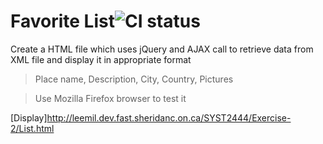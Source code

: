 #  Favorite List![CI status](https://img.shields.io/badge/build-passing-brightgreen.svg)

Create a HTML file which uses jQuery and AJAX call to retrieve data from XML file and display it in appropriate format

> Place name, Description, City, Country, Pictures

> Use Mozilla Firefox browser to test it

[Display]http://leemil.dev.fast.sheridanc.on.ca/SYST2444/Exercise-2/List.html
